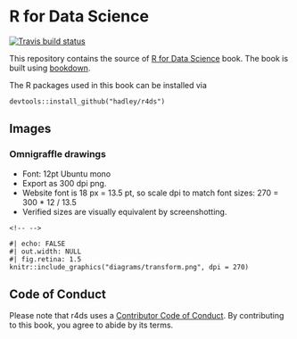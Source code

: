 # R for Data Science

[![Travis build status](https://travis-ci.org/hadley/r4ds.svg?branch=master)](https://travis-ci.org/hadley/r4ds)

This repository contains the source of [R for Data Science](http://r4ds.had.co.nz) book.
The book is built using [bookdown](https://github.com/rstudio/bookdown).

The R packages used in this book can be installed via

```{r}
devtools::install_github("hadley/r4ds")
```

## Images

### Omnigraffle drawings

-   Font: 12pt Ubuntu mono
-   Export as 300 dpi png.
-   Website font is 18 px = 13.5 pt, so scale dpi to match font sizes: 270 = 300 \* 12 / 13.5
-   Verified sizes are visually equivalent by screenshotting.

```{=html}
<!-- -->
```
    #| echo: FALSE
    #| out.width: NULL
    #| fig.retina: 1.5
    knitr::include_graphics("diagrams/transform.png", dpi = 270)

## Code of Conduct

Please note that r4ds uses a [Contributor Code of Conduct](https://contributor-covenant.org/version/2/0/CODE_OF_CONDUCT.html).
By contributing to this book, you agree to abide by its terms.
